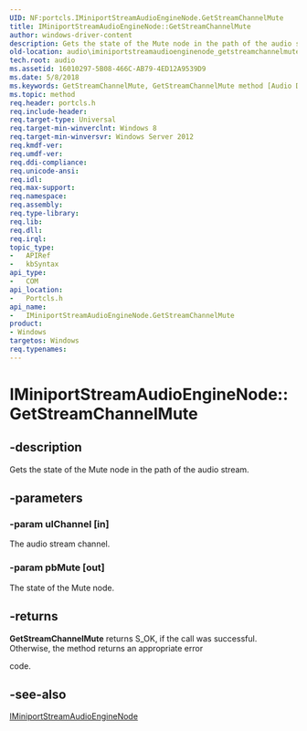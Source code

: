 ```yaml
---
UID: NF:portcls.IMiniportStreamAudioEngineNode.GetStreamChannelMute
title: IMiniportStreamAudioEngineNode::GetStreamChannelMute
author: windows-driver-content
description: Gets the state of the Mute node in the path of the audio stream.
old-location: audio\iminiportstreamaudioenginenode_getstreamchannelmute.htm
tech.root: audio
ms.assetid: 16010297-5B08-466C-AB79-4ED12A9539D9
ms.date: 5/8/2018
ms.keywords: GetStreamChannelMute, GetStreamChannelMute method [Audio Devices], GetStreamChannelMute method [Audio Devices],IMiniportStreamAudioEngineNode interface, IMiniportStreamAudioEngineNode interface [Audio Devices],GetStreamChannelMute method, IMiniportStreamAudioEngineNode.GetStreamChannelMute, IMiniportStreamAudioEngineNode::GetStreamChannelMute, audio.iminiportstreamaudioenginenode_getstreamchannelmute, portcls/IMiniportStreamAudioEngineNode::GetStreamChannelMute
ms.topic: method
req.header: portcls.h
req.include-header: 
req.target-type: Universal
req.target-min-winverclnt: Windows 8
req.target-min-winversvr: Windows Server 2012
req.kmdf-ver: 
req.umdf-ver: 
req.ddi-compliance: 
req.unicode-ansi: 
req.idl: 
req.max-support: 
req.namespace: 
req.assembly: 
req.type-library: 
req.lib: 
req.dll: 
req.irql: 
topic_type:
-	APIRef
-	kbSyntax
api_type:
-	COM
api_location:
-	Portcls.h
api_name:
-	IMiniportStreamAudioEngineNode.GetStreamChannelMute
product:
- Windows
targetos: Windows
req.typenames: 
---
```


# IMiniportStreamAudioEngineNode::GetStreamChannelMute


## -description


Gets the state of the Mute node in the path of the audio stream.


## -parameters




### -param ulChannel [in]

The audio stream channel.


### -param pbMute [out]

The state of the Mute node.


## -returns



<b>GetStreamChannelMute</b> returns S_OK, if the call was successful. Otherwise, the method returns an appropriate error 

code.




## -see-also




<a href="https://msdn.microsoft.com/library/windows/hardware/dn265090">IMiniportStreamAudioEngineNode</a>
 

 

